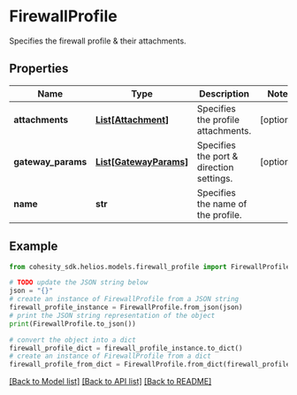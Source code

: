 # FirewallProfile

Specifies the firewall profile & their attachments.

## Properties

Name | Type | Description | Notes
------------ | ------------- | ------------- | -------------
**attachments** | [**List[Attachment]**](Attachment.md) | Specifies the profile attachments. | [optional] 
**gateway_params** | [**List[GatewayParams]**](GatewayParams.md) | Specifies the port &amp; direction settings. | [optional] 
**name** | **str** | Specifies the name of the profile. | 

## Example

```python
from cohesity_sdk.helios.models.firewall_profile import FirewallProfile

# TODO update the JSON string below
json = "{}"
# create an instance of FirewallProfile from a JSON string
firewall_profile_instance = FirewallProfile.from_json(json)
# print the JSON string representation of the object
print(FirewallProfile.to_json())

# convert the object into a dict
firewall_profile_dict = firewall_profile_instance.to_dict()
# create an instance of FirewallProfile from a dict
firewall_profile_from_dict = FirewallProfile.from_dict(firewall_profile_dict)
```
[[Back to Model list]](../README.md#documentation-for-models) [[Back to API list]](../README.md#documentation-for-api-endpoints) [[Back to README]](../README.md)


